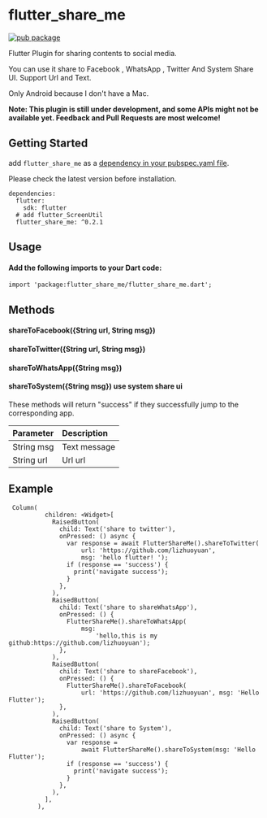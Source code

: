 # flutter_share_me

[![pub package](https://img.shields.io/pub/v/flutter_share_me.svg)](https://pub.dartlang.org/packages/flutter_share_me)

Flutter Plugin for sharing contents to social media.

You can use it share to Facebook , WhatsApp , Twitter And System Share UI. 
Support Url and Text.

Only Android because I don't have a Mac. 

**Note: This plugin is still under development, and some APIs might not be available yet. Feedback and Pull Requests are most welcome!**

## Getting Started

add `flutter_share_me` as a [dependency in your pubspec.yaml file](https://flutter.io/platform-plugins/).

Please check the latest version before installation.
```
dependencies:
  flutter:
    sdk: flutter
  # add flutter_ScreenUtil
  flutter_share_me: ^0.2.1
``` 

## Usage

#### Add the following imports to your Dart code:

```
import 'package:flutter_share_me/flutter_share_me.dart';
```

## Methods

#### shareToFacebook({String url, String msg})   
#### shareToTwitter({String url, String msg})   
#### shareToWhatsApp({String msg})  
#### shareToSystem({String msg})   use system share ui

These methods will return "success" if they successfully jump to the corresponding app.

| Parameter  | Description  |
| :------------ | :------------ |
| String msg  | Text message  |
| String url  | Url url  |


## Example
```
 Column(
          children: <Widget>[
            RaisedButton(
              child: Text('share to twitter'),
              onPressed: () async {
                var response = await FlutterShareMe().shareToTwitter(
                    url: 'https://github.com/lizhuoyuan',
                    msg: 'hello flutter! ');
                if (response == 'success') {
                  print('navigate success');
                }
              },
            ),
            RaisedButton(
              child: Text('share to shareWhatsApp'),
              onPressed: () {
                FlutterShareMe().shareToWhatsApp(
                    msg:
                        'hello,this is my github:https://github.com/lizhuoyuan');
              },
            ),
            RaisedButton(
              child: Text('share to shareFacebook'),
              onPressed: () {
                FlutterShareMe().shareToFacebook(
                    url: 'https://github.com/lizhuoyuan', msg: 'Hello Flutter');
              },
            ),
            RaisedButton(
              child: Text('share to System'),
              onPressed: () async {
                var response =
                    await FlutterShareMe().shareToSystem(msg: 'Hello Flutter');
                if (response == 'success') {
                  print('navigate success');
                }
              },
            ),
          ],
        ),
```


